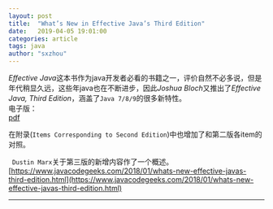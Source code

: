 ```yaml
---
layout: post
title:  "What’s New in Effective Java’s Third Edition"
date:   2019-04-05 19:01:00
categories: article
tags: java
author: "sxzhou"
---
```


*Effective Java*这本书作为java开发者必看的书籍之一，评价自然不必多说，但是年代稍显久远，这些年java也在不断进步，因此*Joshua Bloch*又推出了*Effective Java, Third Edition*，涵盖了`Java 7/8/9`的很多新特性。  
电子版：  
[pdf](https://github.com/harvies/books/blob/master/Java/%5BJAVA%5D%5BEffective%20Java%203rd%20Edition%5D/%5BJAVA%5D%5BEffective%20Java%203rd%20Edition%5D.pdf)

在附录(`Items Corresponding to Second Edition`)中也增加了和第二版各item的对照。

` Dustin Marx`关于第三版的新增内容作了一个概述。  
[https://www.javacodegeeks.com/2018/01/whats-new-effective-javas-third-edition.html](https://www.javacodegeeks.com/2018/01/whats-new-effective-javas-third-edition.html)  

---  

